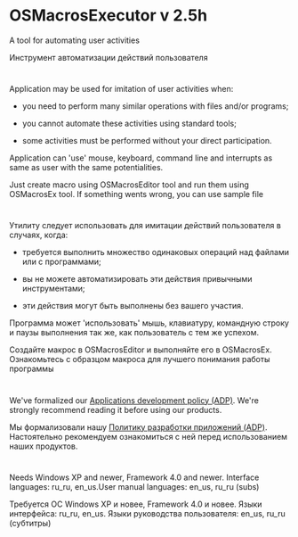 # OSMacrosExecutor v 2.5h

A tool for automating user activities

Инструмент автоматизации действий пользователя

#
Application may be used for imitation of user activities when:

- you need to perform many similar operations with files and/or programs;

- you cannot automate these activities using standard tools;

- some activities must be performed without your direct participation.

Application can 'use' mouse, keyboard, command line and interrupts as same as user with the same potentialities.

Just create macro using OSMacrosEditor tool and run them using OSMacrosEx tool. If something wents wrong, you can use sample file

#

Утилиту следует использовать для имитации действий пользователя в случаях, когда:

- требуется выполнить множество одинаковых операций над файлами или с программами;

- вы не можете автоматизировать эти действия привычными инструментами;

- эти действия могут быть выполнены без вашего участия.

Программа может 'использовать' мышь, клавиатуру, командную строку и паузы выполнения так же, как пользователь с тем же успехом.

Создайте макрос в OSMacrosEditor и выполняйте его в OSMacrosEx. Ознакомьтесь с образцом макроса для лучшего понимания работы программы

#

We've formalized our [Applications development policy (ADP)](https://vk.com/@rdaaow_fupl-adp).
We're strongly recommend reading it before using our products.

Мы формализовали нашу [Политику разработки приложений (ADP)](https://vk.com/@rdaaow_fupl-adp).
Настоятельно рекомендуем ознакомиться с ней перед использованием наших продуктов.

#

Needs Windows XP and newer, Framework 4.0 and newer. Interface languages: ru_ru, en_us.User manual languages: en_us, ru_ru (subs)

Требуется ОС Windows XP и новее, Framework 4.0 и новее. Языки интерфейса: ru_ru, en_us. Языки руководства пользователя: en_us, ru_ru (субтитры)
